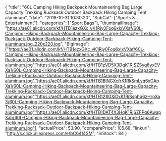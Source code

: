 {
	"title": "60L Camping Hiking Backpack Mountaineering Bag Large Capacity Trekking Rucksack Outdoor Backpack Hiking Camping Tent aluminum",
	"date": "2018-10-31 10:30:20",
	"SubCat": ["Sports & Entertainment"],
	"categories": ["Sport Bags"],
	"thumbnailImage": "https://ae01.alicdn.com/kf/HTB1ezxGXc_vK1Rjy0Foq6xIxVXaf/60L-Camping-Hiking-Backpack-Mountaineering-Bag-Large-Capacity-Trekking-Rucksack-Outdoor-Backpack-Hiking-Camping-Tent-aluminum.jpg_220x220.jpg",
	"BigImage": ["https://ae01.alicdn.com/kf/HTB1ezxGXc_vK1Rjy0Foq6xIxVXaf/60L-Camping-Hiking-Backpack-Mountaineering-Bag-Large-Capacity-Trekking-Rucksack-Outdoor-Backpack-Hiking-Camping-Tent-aluminum.jpg","https://ae01.alicdn.com/kf/HTB1zVD5X3DqK1RjSZSyq6yxEVXa1/60L-Camping-Hiking-Backpack-Mountaineering-Bag-Large-Capacity-Trekking-Rucksack-Outdoor-Backpack-Hiking-Camping-Tent-aluminum.jpg","https://ae01.alicdn.com/kf/HTB1BlNGXcfrK1RkSmLyq6xGApXa1/60L-Camping-Hiking-Backpack-Mountaineering-Bag-Large-Capacity-Trekking-Rucksack-Outdoor-Backpack-Hiking-Camping-Tent-aluminum.jpg","https://ae01.alicdn.com/kf/HTB121lGXiDxK1RjSsphq6zHrpXa3/60L-Camping-Hiking-Backpack-Mountaineering-Bag-Large-Capacity-Trekking-Rucksack-Outdoor-Backpack-Hiking-Camping-Tent-aluminum.jpg","https://ae01.alicdn.com/kf/HTB1DAT4X3HqK1RjSZFPq6AwapXa5/60L-Camping-Hiking-Backpack-Mountaineering-Bag-Large-Capacity-Trekking-Rucksack-Outdoor-Backpack-Hiking-Camping-Tent-aluminum.jpg"],
	"actualPrice": 53.90,
	"comparePrice": 105.68,
	"linkurl": "http://s.click.aliexpress.com/e/bC64f4SM",
	"inStock": 84
}
